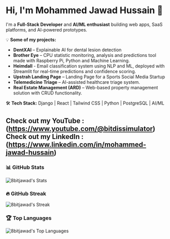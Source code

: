 # Hi, I'm Mohammed Jawad Hussain 👋

I'm a **Full-Stack Developer** and **AI/ML enthusiast** building web apps, SaaS platforms, and AI-powered prototypes.  

💡 **Some of my projects:**  
- **DentXAI** – Explainable AI for dental lesion detection  
- **Brother Eye** – CPU statistic monitoring, analysis and predictions tool made with Raspberry Pi, Python and Machine Learning.
- **Heimdall** - Email classification system using NLP and ML, deployed with Streamlit for real-time predictions and confidence scoring.
- **Upstrah Landing Page** – Landing Page for a Sports Social Media Startup
- **Telemedicine Triage** – AI-assisted healthcare triage system.
- **Real Estate Management (ARD)** – Web-based property management solution with CRUD functionality.

🛠 **Tech Stack:** Django | React | Tailwind CSS | Python | PostgreSQL | AI/ML  

Check out my YouTube : (https://www.youtube.com/@bitdissimulator)
Check out my LinkedIn : (https://www.linkedin.com/in/mohammed-jawad-hussain)
---

### 📊 GitHub Stats
![8bitjawad's Stats](https://github-readme-stats.vercel.app/api?username=8bitjawad&theme=vue-dark&show_icons=true&hide_border=true&count_private=true)

### 🔥 GitHub Streak
![8bitjawad's Streak](https://github-readme-streak-stats.herokuapp.com/?user=8bitjawad&theme=vue-dark&hide_border=true)

### 🏆 Top Languages
![8bitjawad's Top Languages](https://github-readme-stats.vercel.app/api/top-langs/?username=8bitjawad&theme=vue-dark&show_icons=true&hide_border=true&layout=compact)
